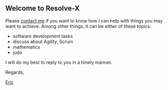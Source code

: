 ## Welcome to Resolve-X

Please [contact me](mailto:eric@resolve-x.com) if you want to know how I can help with things you may want to achieve. Among other things, it can be either of these topics:

* software development tasks
* discuss about Agility, Scrum
* mathematics
* judo

I will do my best to reply to you in a timely manner.


Regards,

[Eric](mailto:eric@resolve-x.com)
